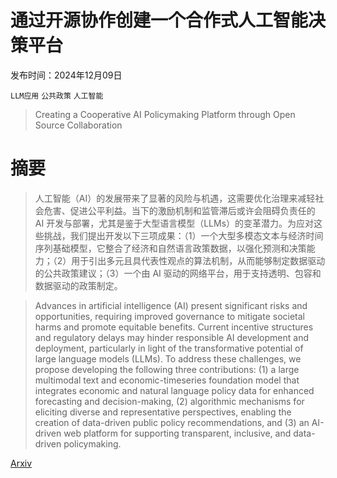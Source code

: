 # 通过开源协作创建一个合作式人工智能决策平台

发布时间：2024年12月09日

`LLM应用` `公共政策` `人工智能`

> Creating a Cooperative AI Policymaking Platform through Open Source Collaboration

# 摘要

> 人工智能（AI）的发展带来了显著的风险与机遇，这需要优化治理来减轻社会危害、促进公平利益。当下的激励机制和监管滞后或许会阻碍负责任的 AI 开发与部署，尤其是鉴于大型语言模型（LLMs）的变革潜力。为应对这些挑战，我们提出开发以下三项成果：（1）一个大型多模态文本与经济时间序列基础模型，它整合了经济和自然语言政策数据，以强化预测和决策能力；（2）用于引出多元且具代表性观点的算法机制，从而能够制定数据驱动的公共政策建议；（3）一个由 AI 驱动的网络平台，用于支持透明、包容和数据驱动的政策制定。

> Advances in artificial intelligence (AI) present significant risks and opportunities, requiring improved governance to mitigate societal harms and promote equitable benefits. Current incentive structures and regulatory delays may hinder responsible AI development and deployment, particularly in light of the transformative potential of large language models (LLMs). To address these challenges, we propose developing the following three contributions: (1) a large multimodal text and economic-timeseries foundation model that integrates economic and natural language policy data for enhanced forecasting and decision-making, (2) algorithmic mechanisms for eliciting diverse and representative perspectives, enabling the creation of data-driven public policy recommendations, and (3) an AI-driven web platform for supporting transparent, inclusive, and data-driven policymaking.

[Arxiv](https://arxiv.org/abs/2412.06936)